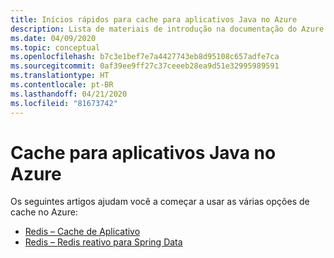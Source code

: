 ```yaml
---
title: Inícios rápidos para cache para aplicativos Java no Azure
description: Lista de materiais de introdução na documentação do Azure para cache para aplicativos Java.
ms.date: 04/09/2020
ms.topic: conceptual
ms.openlocfilehash: b7c3e1bef7e7a4427743eb8d95108c657adfe7ca
ms.sourcegitcommit: 0af39ee9ff27c37ceeeb28ea9d51e32995989591
ms.translationtype: HT
ms.contentlocale: pt-BR
ms.lasthandoff: 04/21/2020
ms.locfileid: "81673742"
---
```

# <a name="caching-for-java-apps-on-azure"></a>Cache para aplicativos Java no Azure

Os seguintes artigos ajudam você a começar a usar as várias opções de cache no Azure:

- [Redis – Cache de Aplicativo](/azure/azure-cache-for-redis/cache-java-get-started)
- [Redis – Redis reativo para Spring Data](/azure/developer/java/spring-framework/configure-spring-boot-initializer-java-app-with-redis-cache)
